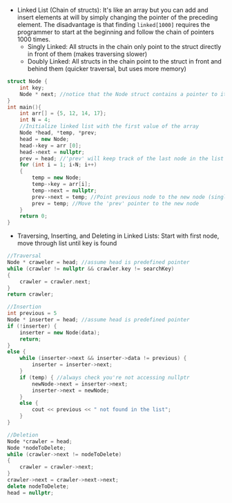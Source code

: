  - Linked List (Chain of structs): It's like an array but you can add and insert elements at will by simply changing the pointer of the preceding element. The disadvantage is that finding `linked[1000]` requires the programmer to start at the beginning and follow the chain of pointers 1000 times.
	- Singly Linked: All structs in the chain only point to the struct directly in front of them (makes traversing slower)
	- Doubly Linked: All structs in the chain point to the struct in front and behind them (quicker traversal, but uses more memory)
```cpp
struct Node {
	int key;
	Node * next; //notice that the Node struct contains a pointer to itself
}
int main(){
	int arr[] = {5, 12, 14, 17};
	int N = 4;
	//Initialize linked list with the first value of the array
	Node *head, *temp, *prev;
	head = new Node;
	head-›key = arr [0]; 
	head-›next = nullptr;
	prev = head; //'prev' will keep track of the last node in the list
	for (int i = 1; i‹N; i++)
	{
		temp = new Node;
		temp-›key = arr[i];
		temp-›next = nullptr;
		prev-›next = temp; //Point previous node to the new node (singly linked)
		prev = temp; //Move the 'prev' pointer to the new node
	}
	return 0;
}
```
- Traversing, Inserting, and Deleting in Linked Lists: Start with first node, move through list until key is found
```cpp
//Traversal
Node * craweler = head; //assume head is predefined pointer 
while (crawler != nullptr && crawler.key != searchKey)
{
	crawler = crawler.next;
}
return crawler;

//Insertion
int previous = 5
Node * inserter = head; //assume head is predefined pointer 
if (!inserter) {
	inserter = new Node(data);
	return;
}
else {
	while (inserter->next && inserter->data != previous) {
		inserter = inserter->next;
	}
	if (temp) { //always check you're not accessing nullptr 
		newNode->next = inserter->next; 
		inserter->next = newNode; 
	} 
	else { 
		cout << previous << " not found in the list"; 
	}
}

//Deletion
Node *crawler = head;
Node *nodeToDelete;
while (crawler->next != nodeToDelete)
{
	crawler = crawler->next;
}
crawler->next = crawler->next->next;
delete nodeToDelete;
head = nullptr;
```
